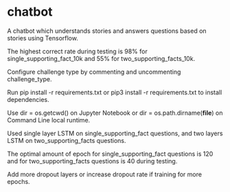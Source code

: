 # chatbot
A chatbot which understands stories and answers questions based on stories using Tensorflow.

The highest correct rate during testing is 98% for single_supporting_fact_10k and 55% for two_supporting_facts_10k.

Configure challenge type by commenting and uncommenting challenge_type.

Run pip install -r requirements.txt or pip3 install -r requirements.txt to install dependencies.

Use dir = os.getcwd() on Jupyter Notebook or dir = os.path.dirname(__file__) on Command Line local runtime.

Used single layer LSTM on single_supporting_fact questions, and two layers LSTM on two_supporting_facts questions.

The optimal amount of epoch for single_supporting_fact questions is 120 and for two_supporting_facts questions is 40 during testing.

Add more dropout layers or increase dropout rate if training for more epochs.


